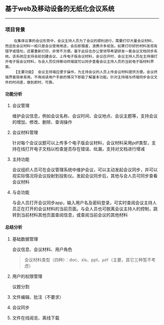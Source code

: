 ## 基于web及移动设备的无纸化会议系统
---

### 项目背景

```
	在集体议事的会议形势中，会议主持人员为了会议的顺利进行，需要打印大量会议材料，而这些会议材料一般只是会议使用用途，会后即报废，浪费许多纸张。如果打印好的材料发现有错字或错句，还要重新打印，非常不方便。基于此综合办公室领导希望研发一套会议文档同步系统。该系统应支持会前创建会议、上传电子版会议材料，会议召开时，会议主持人员在主持端打开电子版会议材料，与会人员仅持移动终端就可以同步查看会议主持人员的当前电子版材料界面。 
	【主要功能】 会议主持端应便于操作，为主持会议的人员上传会议材料提供方便。会议终端界面简单易用，不用阅读用户手册的情况下即能了解基本功能。针对主持端与终端同步会议文件的时间差，做到即时、可靠。
```
#### 功能分析

1. 会议管理 

	维护会议信息，例如会议名称、会议时间、会议地点、会议主题等，支持会议的增加、修改、删除、查询操作
	
2. 会议材料管理 

	针对每个会议议题可以上传多个电子版会议材料，会议材料采用pdf类型，支持在线打开电子文档以检查是否存在错误、纰漏，支持对文档进行增减
	
3. 主持功能 

	会议组织人员可在会议管理系统中维护会议，可以主动发起会议同步，并可以视实际情况将会议投射到投影仪。发起会议同步后，其他与会人员可同步查看会议材料
	
4. 与会功能 

	与会人员打开会议同步app，输入用户名及密码登录，可实时查阅会议主持人员正在打开的会议材料的当前页面。与会人员也可脱离会议主持人的控制，跳转到当前材料其他页面查阅信息，或查阅当前会议的其他材料
	
	
#### 总结分析

1. 基础数据管理

	会议信息、会议材料、用户角色
	> 会议材料类型（四种）：doc、xls、ppt、`pdf`（主要，其它三种暂不考虑）
	
2. 用户的权限管理

	议题分割
	
3. 文件编辑、批注（不要求）
4. 会议同步
5. 文件在线阅览、离线下载
